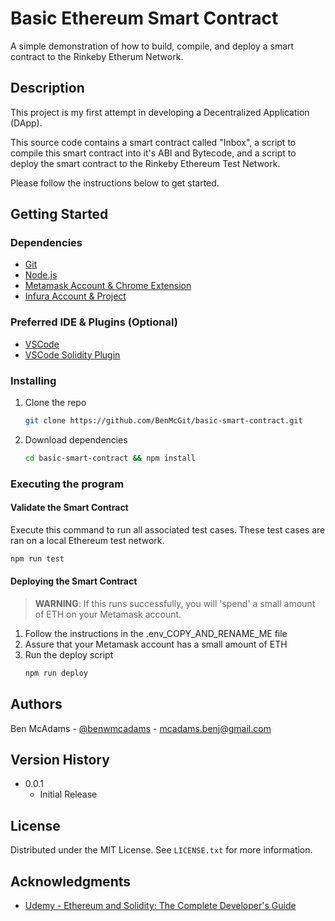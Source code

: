 # Basic Ethereum Smart Contract

A simple demonstration of how to build, compile, and deploy a smart contract to the Rinkeby Etherum Network. 

## Description

This project is my first attempt in developing a Decentralized Application (DApp). 

This source code contains a smart contract called "Inbox", a script to compile this smart contract into it's ABI and Bytecode, and a script to deploy the smart contract to the Rinkeby Ethereum Test Network. 

Please follow the instructions below to get started. 

## Getting Started

### Dependencies

* [Git](https://git-scm.com/book/en/v2/Getting-Started-Installing-Git)
* [Node.js](https://nodejs.org/en/download/)
* [Metamask Account & Chrome Extension](https://metamask.io/)
* [Infura Account & Project](https://infura.io/)

### Preferred IDE & Plugins (Optional)

* [VSCode](https://code.visualstudio.com/)
* [VSCode Solidity Plugin](https://marketplace.visualstudio.com/items?itemName=JuanBlanco.solidity)

### Installing

1. Clone the repo
   ```sh
   git clone https://github.com/BenMcGit/basic-smart-contract.git
   ```
2. Download dependencies
   ```sh
   cd basic-smart-contract && npm install
   ```

### Executing the program

#### Validate the Smart Contract

Execute this command to run all associated test cases. These test cases are ran on a local Ethereum test network.

```sh
npm run test
```

#### Deploying the Smart Contract

> **WARNING**: If this runs successfully, you will 'spend' a small amount of ETH on your Metamask account.

1. Follow the instructions in the .env_COPY_AND_RENAME_ME file
2. Assure that your Metamask account has a small amount of ETH
3. Run the deploy script
   ```sh
   npm run deploy
   ```

## Authors

Ben McAdams - [@benwmcadams](https://twitter.com/benwmcadams) - mcadams.benj@gmail.com

## Version History

* 0.0.1
    * Initial Release

## License

Distributed under the MIT License. See `LICENSE.txt` for more information.

## Acknowledgments

* [Udemy - Ethereum and Solidity: The Complete Developer's Guide](https://www.udemy.com/course/ethereum-and-solidity-the-complete-developers-guide)
